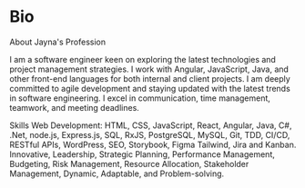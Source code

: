 # Bio

About Jayna's Profession

I am a software engineer keen on exploring the latest technologies and project management strategies. I work with Angular, JavaScript, Java, and other front-end languages for both internal and client projects. I am deeply committed to agile development and staying updated with the latest trends in software engineering. I excel in communication, time management, teamwork, and meeting deadlines.

Skills 
Web Development: HTML, CSS, JavaScript, React, Angular, Java, C#, .Net, node.js, Express.js, SQL, RxJS, PostgreSQL, MySQL, Git, TDD, CI/CD, RESTful APIs, WordPress, SEO, Storybook, Figma Tailwind, Jira and Kanban.
Innovative, Leadership, Strategic Planning, Performance Management, Budgeting, Risk Management, Resource Allocation, Stakeholder Management, Dynamic, Adaptable, and Problem-solving.


